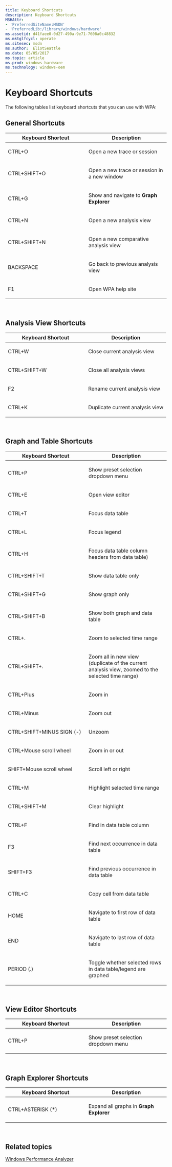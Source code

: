 ```yaml
---
title: Keyboard Shortcuts
description: Keyboard Shortcuts
MSHAttr:
- 'PreferredSiteName:MSDN'
- 'PreferredLib:/library/windows/hardware'
ms.assetid: d41faee0-0d27-490a-9e71-7608a0c48832
ms.mktglfcycl: operate
ms.sitesec: msdn
ms.author:  EliotSeattle
ms.date: 05/05/2017
ms.topic: article
ms.prod: windows-hardware
ms.technology: windows-oem
---
```


# Keyboard Shortcuts


The following tables list keyboard shortcuts that you can use with WPA:

## General Shortcuts


<table>
<colgroup>
<col width="50%" />
<col width="50%" />
</colgroup>
<thead>
<tr class="header">
<th>Keyboard Shortcut</th>
<th>Description</th>
</tr>
</thead>
<tbody>
<tr class="odd">
<td><p>CTRL+O</p></td>
<td><p>Open a new trace or session</p></td>
</tr>
<tr class="even">
<td><p>CTRL+SHIFT+O</p></td>
<td><p>Open a new trace or session in a new window</p></td>
</tr>
<tr class="odd">
<td><p>CTRL+G</p></td>
<td><p>Show and navigate to <strong>Graph Explorer</strong></p></td>
</tr>
<tr class="even">
<td><p>CTRL+N</p></td>
<td><p>Open a new analysis view</p></td>
</tr>
<tr class="odd">
<td><p>CTRL+SHIFT+N</p></td>
<td><p>Open a new comparative analysis view</p></td>
</tr>
<tr class="even">
<td><p>BACKSPACE</p></td>
<td><p>Go back to previous analysis view</p></td>
</tr>
<tr class="odd">
<td><p>F1</p></td>
<td><p>Open WPA help site</p></td>
</tr>
</tbody>
</table>

 

## Analysis View Shortcuts


<table>
<colgroup>
<col width="50%" />
<col width="50%" />
</colgroup>
<thead>
<tr class="header">
<th>Keyboard Shortcut</th>
<th>Description</th>
</tr>
</thead>
<tbody>
<tr class="odd">
<td><p>CTRL+W</p></td>
<td><p>Close current analysis view</p></td>
</tr>
<tr class="even">
<td><p>CTRL+SHIFT+W</p></td>
<td><p>Close all analysis views</p></td>
</tr>
<tr class="odd">
<td><p>F2</p></td>
<td><p>Rename current analysis view</p></td>
</tr>
<tr class="even">
<td><p>CTRL+K</p></td>
<td><p>Duplicate current analysis view</p></td>
</tr>
</tbody>
</table>

 

## Graph and Table Shortcuts


<table>
<colgroup>
<col width="50%" />
<col width="50%" />
</colgroup>
<thead>
<tr class="header">
<th>Keyboard Shortcut</th>
<th>Description</th>
</tr>
</thead>
<tbody>
<tr class="odd">
<td><p>CTRL+P</p></td>
<td><p>Show preset selection dropdown menu</p></td>
</tr>
<tr class="even">
<td><p>CTRL+E</p></td>
<td><p>Open view editor</p></td>
</tr>
<tr class="odd">
<td><p>CTRL+T</p></td>
<td><p>Focus data table</p></td>
</tr>
<tr class="even">
<td><p>CTRL+L</p></td>
<td><p>Focus legend</p></td>
</tr>
<tr class="odd">
<td><p>CTRL+H</p></td>
<td><p>Focus data table column headers from data table)</p></td>
</tr>
<tr class="even">
<td><p>CTRL+SHIFT+T</p></td>
<td><p>Show data table only</p></td>
</tr>
<tr class="odd">
<td><p>CTRL+SHIFT+G</p></td>
<td><p>Show graph only</p></td>
</tr>
<tr class="even">
<td><p>CTRL+SHIFT+B</p></td>
<td><p>Show both graph and data table</p></td>
</tr>
<tr class="odd">
<td><p>CTRL+.</p></td>
<td><p>Zoom to selected time range</p></td>
</tr>
<tr class="even">
<td><p>CTRL+SHIFT+.</p></td>
<td><p>Zoom all in new view (duplicate of the current analysis view, zoomed to the selected time range)</p></td>
</tr>
<tr class="odd">
<td><p>CTRL+Plus</p></td>
<td><p>Zoom in</p></td>
</tr>
<tr class="even">
<td><p>CTRL+Minus</p></td>
<td><p>Zoom out</p></td>
</tr>
<tr class="odd">
<td><p>CTRL+SHIFT+MINUS SIGN (-)</p></td>
<td><p>Unzoom</p></td>
</tr>
<tr class="even">
<td><p>CTRL+Mouse scroll wheel</p></td>
<td><p>Zoom in or out</p></td>
</tr>
<tr class="odd">
<td><p>SHIFT+Mouse scroll wheel</p></td>
<td><p>Scroll left or right</p></td>
</tr>
<tr class="even">
<td><p>CTRL+M</p></td>
<td><p>Highlight selected time range</p></td>
</tr>
<tr class="odd">
<td><p>CTRL+SHIFT+M</p></td>
<td><p>Clear highlight</p></td>
</tr>
<tr class="even">
<td><p>CTRL+F</p></td>
<td><p>Find in data table column</p></td>
</tr>
<tr class="odd">
<td><p>F3</p></td>
<td><p>Find next occurrence in data table</p></td>
</tr>
<tr class="even">
<td><p>SHIFT+F3</p></td>
<td><p>Find previous occurrence in data table</p></td>
</tr>
<tr class="odd">
<td><p>CTRL+C</p></td>
<td><p>Copy cell from data table</p></td>
</tr>
<tr class="even">
<td><p>HOME</p></td>
<td><p>Navigate to first row of data table</p></td>
</tr>
<tr class="odd">
<td><p>END</p></td>
<td><p>Navigate to last row of data table</p></td>
</tr>
<tr class="even">
<td><p>PERIOD (.)</p></td>
<td><p>Toggle whether selected rows in data table/legend are graphed</p></td>
</tr>
</tbody>
</table>

 

## View Editor Shortcuts


<table>
<colgroup>
<col width="50%" />
<col width="50%" />
</colgroup>
<thead>
<tr class="header">
<th>Keyboard Shortcut</th>
<th>Description</th>
</tr>
</thead>
<tbody>
<tr class="odd">
<td><p>CTRL+P</p></td>
<td><p>Show preset selection dropdown menu</p></td>
</tr>
</tbody>
</table>

 

## Graph Explorer Shortcuts


<table>
<colgroup>
<col width="50%" />
<col width="50%" />
</colgroup>
<thead>
<tr class="header">
<th>Keyboard Shortcut</th>
<th>Description</th>
</tr>
</thead>
<tbody>
<tr class="odd">
<td><p>CTRL+ASTERISK (*)</p></td>
<td><p>Expand all graphs in <strong>Graph Explorer</strong></p></td>
</tr>
</tbody>
</table>

 

## Related topics


[Windows Performance Analyzer](windows-performance-analyzer.md)

 

 







